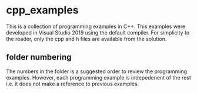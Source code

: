 # cpp_examples
This is a collection of programming examples in C++.
This examples were developed in Visual Studio 2019 using the default compiler.
For simplicity to the reader, only the cpp and h files are available from the solution.

## folder numbering

The numbers in the folder is a suggested order to review the programming examples. However, each programming example is indepedenent of the rest i.e. it does not make a reference to previous examples.
